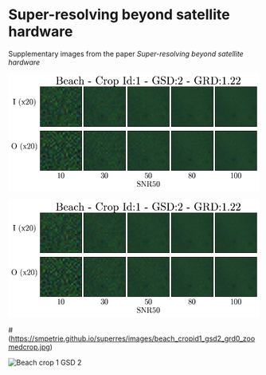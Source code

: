 # Super-resolving beyond satellite hardware

Supplementary images from the paper *Super-resolving beyond satellite hardware*

![Beach crop 1 GSD 2](images/beach_cropid1_gsd2_grd0_zoomedcrop.jpg?raw=true)

![Beach crop 1 GSD 2](images/beach_cropid1_gsd2_grd0_zoomedcrop.jpg)

#(https://smpetrie.github.io/superres/images/beach_cropid1_gsd2_grd0_zoomedcrop.jpg)

![Beach crop 1 GSD 2](https://github.com/smpetrie/superres/images/beach_cropid1_gsd2_grd0_zoomedcrop.jpg?raw=true)
